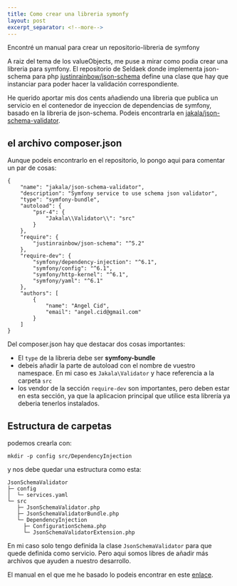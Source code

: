```yaml
---
title: Como crear una libreria symonfy
layout: post
excerpt_separator: <!--more-->
---
```


Encontré un manual para crear un repositorio-libreria de symfony<!--more-->

A raiz del tema de los valueObjects, me puse a mirar como podia crear una libreria para symfony. El repositorio de Seldaek
donde implementa json-schema para php [justinrainbow/json-schema](https://github.com/justinrainbow/json-schema) define una
clase que hay que instanciar para poder hacer la validación correspondiente.

He querido aportar mis dos cents añadiendo una libreria que publica un servicio en el contenedor de inyeccion de
dependencias de symfony, basado en la libreria de json-schema. Podeis encontrarla en
[jakala/json-schema-validator](https://github.com/jakala/JsonSchemaValidator).

## el archivo composer.json
Aunque podeis encontrarlo en el repositorio, lo pongo aqui para comentar un par de cosas:
```
{
    "name": "jakala/json-schema-validator",
    "description": "Symfony service to use schema json validator",
    "type": "symfony-bundle",
    "autoload": {
        "psr-4": {
            "Jakala\\Validator\\": "src"
        }
    },
    "require": {
        "justinrainbow/json-schema": "^5.2"
    },
    "require-dev": {
        "symfony/dependency-injection": "^6.1",
        "symfony/config": "^6.1",
        "symfony/http-kernel": "^6.1",
        "symfony/yaml": "^6.1"
    },
    "authors": [
        {
            "name": "Angel Cid",
            "email": "angel.cid@gmail.com"
        }
    ]
}
```
Del composer.json hay que destacar dos cosas importantes:

  - El `type` de la libreria debe ser **symfony-bundle**
  - debeis añadir la parte de autoload con el nombre de vuestro namespace. En mi caso es `Jakala\Validator` y hace referencia
a la carpeta `src`
  - los vendor de la sección `require-dev` son importantes, pero deben estar en esta sección, ya que la aplicacion
principal que utilice esta librería ya deberia tenerlos instalados.

## Estructura de carpetas
podemos crearla con:

    mkdir -p config src/DependencyInjection

y nos debe quedar una estructura como esta:
```
JsonSchemaValidator
├─ config
│  └─ services.yaml
└─ src
   ├─ JsonSchemaValidator.php
   ├─ JsonSchemaValidatorBundle.php
   └─ DependencyInjection
     ├─ ConfigurationSchema.php
     └─ JsonSchemaValidatorExtension.php
```
En mi caso solo tengo definida la clase `JsonSchemaValidator` para que quede definida como servicio. Pero aqui somos libres de
añadir más archivos que ayuden a nuestro desarrollo.




El manual en el que me he basado lo podeis encontrar en este [enlace](https://macrini.medium.com/how-to-create-service-bundles-for-a-symfony-application-f266ecf01fca).

